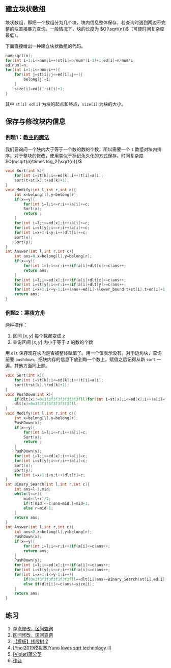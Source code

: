 ## 建立块状数组

块状数组，即把一个数组分为几个块，块内信息整体保存，若查询时遇到两边不完整的块直接暴力查询。一般情况下，块的长度为 $O(\sqrt{n})$（可使时间复杂度最低）。

下面直接给出一种建立块状数组的代码。

```cpp
num=sqrt(n);
for(int i=1;i<=num;i++)st[i]=n/num*(i-1)+1,ed[i]=n/num*i;
ed[num]=n;
for(int i=1;i<=num;i++){
    for(int j=st[i];j<=ed[i];j++){
        belong[j]=i;
    }
    size[i]=ed[i]-st[i]+1;
}
```

其中 ```st[i] ed[i]``` 为块的起点和终点，```size[i]``` 为块的大小。

## 保存与修改块内信息

### 例题1：[教主的魔法](https://www.luogu.org/problemnew/show/P2801)

我们要询问一个块内大于等于一个数的数的个数，所以需要一个 ```t``` 数组对块内排序。对于整块的修改，使用类似于标记永久化的方式保存。时间复杂度 $O(n\sqrt{n}\times log_2{\sqrt{n}})$

```cpp
void Sort(int k){
    for(int i=st[k];i<=ed[k];i++)t[i]=a[i];
    sort(t+st[k],t+ed[k]+1);
}
void Modify(int l,int r,int c){
    int x=belong[l],y=belong[r];
    if(x==y){
        for(int i=l;i<=r;i++)a[i]+=c;
        Sort(x);
        return ;
    }
    for(int i=l;i<=ed[x];i++)a[i]+=c;
    for(int i=st[y];i<=r;i++)a[i]+=c;
    for(int i=x+1;i<y;i++)dlt[i]+=c;
    Sort(x);
    Sort(y);
}
int Answer(int l,int r,int c){
    int ans=0,x=belong[l],y=belong[r];
    if(x==y){
        for(int i=l;i<=r;i++)if(a[i]+dlt[x]>=c)ans++;
        return ans;
    }
    for(int i=l;i<=ed[x];i++)if(a[i]+dlt[x]>=c)ans++;
    for(int i=st[y];i<=r;i++)if(a[i]+dlt[y]>=c)ans++;
    for(int i=x+1;i<=y-1;i++)ans+=ed[i]-(lower_bound(t+st[i],t+ed[i]+1,c-dlt[i])-t)+1;
    return ans;
}
```

### 例题2：寒夜方舟

两种操作：
1. 区间 $[x,y]$ 每个数都变成 $z$
2. 查询区间 $[x,y]$ 内小于等于 $z$ 的数的个数

用 ```dlt``` 保存现在块内是否被整体赋值了。用一个值表示没有。对于边角块，查询前要 ```pushdown```，把块内存的信息下放到每一个数上。赋值之后记得从新 ```sort``` 一遍。其他方面同上题。

```cpp
void Sort(int k){
    for(int i=st[k];i<=ed[k];i++)t[i]=a[i];
    sort(t+st[k],t+ed[k]+1);
}
void PushDown(int x){
	if(dlt[x]!=0x3f3f3f3f3f3f3f3fll)for(int i=st[x];i<=ed[x];i++)a[i]=t[i]=dlt[x];
	dlt[x]=0x3f3f3f3f3f3f3f3fll;
}
void Modify(int l,int r,int c){
    int x=belong[l],y=belong[r];
    PushDown(x);
    if(x==y){
        for(int i=l;i<=r;i++)a[i]=c;
        Sort(x);
        return ;
    }
    PushDown(y);
    for(int i=l;i<=ed[x];i++)a[i]=c;
    for(int i=st[y];i<=r;i++)a[i]=c;
    Sort(x);
    Sort(y);
    for(int i=x+1;i<y;i++)dlt[i]=c;
}
int Binary_Search(int l,int r,int c){
	int ans=l-1,mid;
	while(l<=r){
		mid=(l+r)/2;
		if(t[mid]<=c)ans=mid,l=mid+1;
		else r=mid-1;
	}
	return ans;
}
int Answer(int l,int r,int c){
    int ans=0,x=belong[l],y=belong[r];
    PushDown(x);
    if(x==y){
        for(int i=l;i<=r;i++)if(a[i]<=c)ans++;
        return ans;
    }
    PushDown(y);
    for(int i=l;i<=ed[x];i++)if(a[i]<=c)ans++;
    for(int i=st[y];i<=r;i++)if(a[i]<=c)ans++;
    for(int i=x+1;i<=y-1;i++){
    	if(0x3f3f3f3f3f3f3f3fll==dlt[i])ans+=Binary_Search(st[i],ed[i],c)-st[i]+1;
    	else if(dlt[i]<=c)ans+=size[i];
    }
    return ans;
}
```

## 练习

1. [单点修改，区间查询](https://loj.ac/problem/130)
2. [区间修改，区间查询](https://loj.ac/problem/132)
3. [【模板】线段树 2](https://www.luogu.org/problemnew/show/P3373)
4. [[Ynoi2019模拟赛]Yuno loves sqrt technology III](https://www.luogu.org/problemnew/show/P5048)
5. [[Violet]蒲公英](https://www.luogu.org/problemnew/show/P4168)
6. [作诗](https://www.luogu.org/problemnew/show/P4135)
